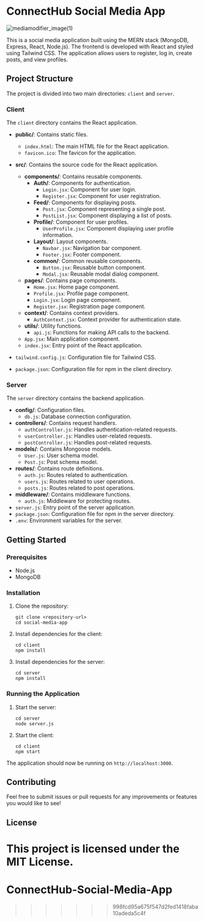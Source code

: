 # ConnectHub Social Media App

![mediamodifier_image(1)](https://github.com/user-attachments/assets/cd1b135b-9ae4-41fd-b639-69d0e4933961)


This is a social media application built using the MERN stack (MongoDB, Express, React, Node.js). The frontend is developed with React and styled using Tailwind CSS. The application allows users to register, log in, create posts, and view profiles.

## Project Structure

The project is divided into two main directories: `client` and `server`.

### Client

The `client` directory contains the React application.

- **public/**: Contains static files.
  - `index.html`: The main HTML file for the React application.
  - `favicon.ico`: The favicon for the application.

- **src/**: Contains the source code for the React application.
  - **components/**: Contains reusable components.
    - **Auth/**: Components for authentication.
      - `Login.jsx`: Component for user login.
      - `Register.jsx`: Component for user registration.
    - **Feed/**: Components for displaying posts.
      - `Post.jsx`: Component representing a single post.
      - `PostList.jsx`: Component displaying a list of posts.
    - **Profile/**: Component for user profiles.
      - `UserProfile.jsx`: Component displaying user profile information.
    - **Layout/**: Layout components.
      - `Navbar.jsx`: Navigation bar component.
      - `Footer.jsx`: Footer component.
    - **common/**: Common reusable components.
      - `Button.jsx`: Reusable button component.
      - `Modal.jsx`: Reusable modal dialog component.
  - **pages/**: Contains page components.
    - `Home.jsx`: Home page component.
    - `Profile.jsx`: Profile page component.
    - `Login.jsx`: Login page component.
    - `Register.jsx`: Registration page component.
  - **context/**: Contains context providers.
    - `AuthContext.jsx`: Context provider for authentication state.
  - **utils/**: Utility functions.
    - `api.js`: Functions for making API calls to the backend.
  - `App.jsx`: Main application component.
  - `index.jsx`: Entry point of the React application.

- `tailwind.config.js`: Configuration file for Tailwind CSS.
- `package.json`: Configuration file for npm in the client directory.

### Server

The `server` directory contains the backend application.

- **config/**: Configuration files.
  - `db.js`: Database connection configuration.
- **controllers/**: Contains request handlers.
  - `authController.js`: Handles authentication-related requests.
  - `userController.js`: Handles user-related requests.
  - `postController.js`: Handles post-related requests.
- **models/**: Contains Mongoose models.
  - `User.js`: User schema model.
  - `Post.js`: Post schema model.
- **routes/**: Contains route definitions.
  - `auth.js`: Routes related to authentication.
  - `users.js`: Routes related to user operations.
  - `posts.js`: Routes related to post operations.
- **middleware/**: Contains middleware functions.
  - `auth.js`: Middleware for protecting routes.
- `server.js`: Entry point of the server application.
- `package.json`: Configuration file for npm in the server directory.
- `.env`: Environment variables for the server.

## Getting Started

### Prerequisites

- Node.js
- MongoDB

### Installation

1. Clone the repository:
   ```
   git clone <repository-url>
   cd social-media-app
   ```

2. Install dependencies for the client:
   ```
   cd client
   npm install
   ```

3. Install dependencies for the server:
   ```
   cd server
   npm install
   ```

### Running the Application

1. Start the server:
   ```
   cd server
   node server.js
   ```

2. Start the client:
   ```
   cd client
   npm start
   ```

The application should now be running on `http://localhost:3000`.

## Contributing

Feel free to submit issues or pull requests for any improvements or features you would like to see!

## License

This project is licensed under the MIT License.
=======
# ConnectHub-Social-Media-App
>>>>>>> 998fcd95a675f547d2fed1418faba10adeda5c4f
